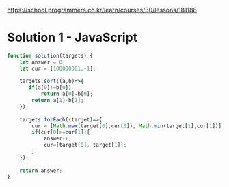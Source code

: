 https://school.programmers.co.kr/learn/courses/30/lessons/181188

# Solution 1 - JavaScript

~~~javascript
function solution(targets) {
    let answer = 0;
    let cur = [100000001,-1];
    
    targets.sort((a,b)=>{
       if(a[0]!=b[0])
           return a[0]-b[0];
        return a[1]-b[1];
    });
      
    targets.forEach((target)=>{
        cur = [Math.max(target[0],cur[0]), Math.min(target[1],cur[1])];
        if(cur[0]>=cur[1]){
            answer++;
            cur=[target[0], target[1]];
        }
    });
    
    return answer;
}
~~~
